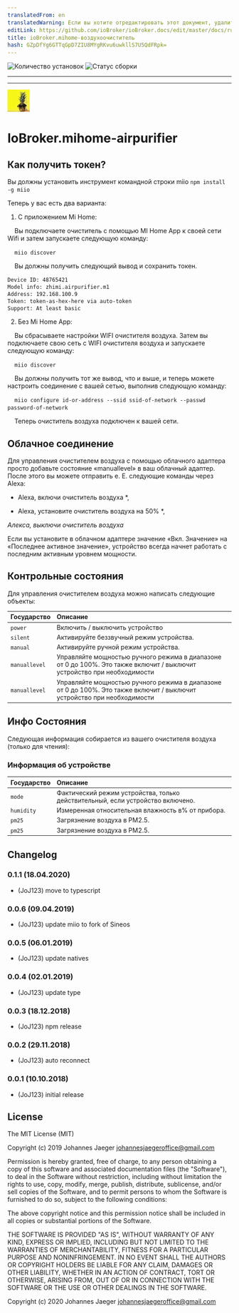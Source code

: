 ```yaml
---
translatedFrom: en
translatedWarning: Если вы хотите отредактировать этот документ, удалите поле «translationFrom», в противном случае этот документ будет снова автоматически переведен
editLink: https://github.com/ioBroker/ioBroker.docs/edit/master/docs/ru/adapterref/iobroker.mihome-airpurifier/README.md
title: ioBroker.mihome-воздухоочиститель
hash: GZpDfYg6GTTqGpD7ZIU8MYgRKvu6uwkllS7U5QdFRpk=
---
```

![Количество установок](http://iobroker.live/badges/mihome-airpurifier-stable.svg)
![Статус сборки](https://travis-ci.org/JoJ123/ioBroker.mihome-airpurifier.svg?branch=master)

---
---
![логотип](../../../en/adapterref/iobroker.mihome-airpurifier/admin/mihome-airpurifier.png)

# IoBroker.mihome-airpurifier
## Как получить токен?
Вы должны установить инструмент командной строки miio `npm install -g miio`

Теперь у вас есть два варианта:

1. С приложением Mi Home:

    Вы подключаете очиститель с помощью MI Home App к своей сети Wifi и затем запускаете следующую команду:

    `miio discover`

    Вы должны получить следующий вывод и сохранить токен.

```
Device ID: 48765421
Model info: zhimi.airpurifier.m1
Address: 192.168.100.9
Token: token-as-hex-here via auto-token
Support: At least basic
```

2. Без Mi Home App:

    Вы сбрасываете настройки WIFI очистителя воздуха. Затем вы подключаете свою сеть с WIFI очистителя воздуха и запускаете следующую команду:

    `miio discover`

    Вы должны получить тот же вывод, что и выше, и теперь можете настроить соединение с вашей сетью, выполнив следующую команду:

    `miio configure id-or-address --ssid ssid-of-network --passwd password-of-network`

    Теперь очиститель воздуха подключен к вашей сети.

## Облачное соединение
Для управления очистителем воздуха с помощью облачного адаптера просто добавьте состояние «manuallevel» в ваш облачный адаптер. После этого вы можете отправить е. Е. следующие команды через Alexa:

* Alexa, включи очиститель воздуха *,

* Alexa, установите очиститель воздуха на 50% *,

*Алекса, выключи очиститель воздуха*

Если вы установите в облачном адаптере значение «Вкл. Значение» на «Последнее активное значение», устройство всегда начнет работать с последним активным уровнем мощности.

## Контрольные состояния
Для управления очистителем воздуха можно написать следующие объекты:

| Государство | Описание |
| :---           | :---        |
| `power` | Включить / выключить устройство |
| `silent` | Активируйте беззвучный режим устройства. |
| `manual` | Активируйте ручной режим устройства. |
| `manuallevel` | Управляйте мощностью ручного режима в диапазоне от 0 до 100%. Это также включит / выключит устройство при необходимости |
| `manuallevel` | Управляйте мощностью ручного режима в диапазоне от 0 до 100%. Это также включит / выключит устройство при необходимости |

## Инфо Состояния
Следующая информация собирается из вашего очистителя воздуха (только для чтения):

### Информация об устройстве
| Государство | Описание |
| :---        | :---        |
| `mode` | Фактический режим устройства, только действительный, если устройство включено. |
| `humidity` | Измеренная относительная влажность в% от прибора. |
| `pm25` | Загрязнение воздуха в PM2.5. |
| `pm25` | Загрязнение воздуха в PM2.5. |

## Changelog
### 0.1.1 (18.04.2020)
* (JoJ123) move to typescript

### 0.0.6 (09.04.2019)
* (JoJ123) update miio to fork of Sineos

### 0.0.5 (06.01.2019)
* (JoJ123) update natives

### 0.0.4 (02.01.2019)
* (JoJ123) update type

### 0.0.3 (18.12.2018)
* (JoJ123) npm release

### 0.0.2 (29.11.2018)
* (JoJ123) auto reconnect

### 0.0.1 (10.10.2018)
* (JoJ123) initial release

## License
The MIT License (MIT)

Copyright (c) 2019 Johannes Jaeger johannesjaegeroffice@gmail.com

Permission is hereby granted, free of charge, to any person obtaining a copy
of this software and associated documentation files (the "Software"), to deal
in the Software without restriction, including without limitation the rights
to use, copy, modify, merge, publish, distribute, sublicense, and/or sell
copies of the Software, and to permit persons to whom the Software is
furnished to do so, subject to the following conditions:

The above copyright notice and this permission notice shall be included in all
copies or substantial portions of the Software.

THE SOFTWARE IS PROVIDED "AS IS", WITHOUT WARRANTY OF ANY KIND, EXPRESS OR
IMPLIED, INCLUDING BUT NOT LIMITED TO THE WARRANTIES OF MERCHANTABILITY,
FITNESS FOR A PARTICULAR PURPOSE AND NONINFRINGEMENT. IN NO EVENT SHALL THE
AUTHORS OR COPYRIGHT HOLDERS BE LIABLE FOR ANY CLAIM, DAMAGES OR OTHER
LIABILITY, WHETHER IN AN ACTION OF CONTRACT, TORT OR OTHERWISE, ARISING FROM,
OUT OF OR IN CONNECTION WITH THE SOFTWARE OR THE USE OR OTHER DEALINGS IN THE
SOFTWARE.

Copyright (c) 2020 Johannes Jaeger <johannesjaegeroffice@gmail.com>